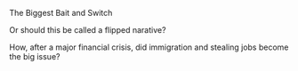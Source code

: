 The Biggest Bait and Switch

Or should this be called a flipped narative?

How, after a major financial crisis, did immigration and stealing jobs become the big issue?